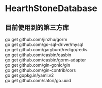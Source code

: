 # HearthStoneDatabase

## 目前使用到的第三方库 
go get github.com/jinzhu/gorm <br>
go get github.com/go-sql-driver/mysql <br>
go get github.com/garyburd/redigo/redis <br>
go get github.com/casbin/casbin <br>
go get github.com/casbin/gorm-adapter <br>
go get github.com/gin-gonic/gin <br>
go get github.com/gin-contrib/cors <br>
go get gopkg.in/yaml.v2 <br>
go get github.com/satori/go.uuid <br>
